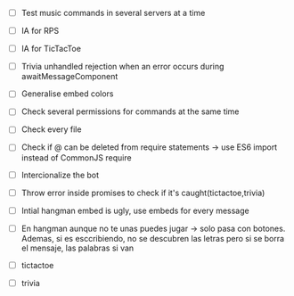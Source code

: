 - [ ] Test music commands in several servers at a time  
- [ ] IA for RPS  
- [ ] IA for TicTacToe  
- [ ] Trivia unhandled rejection when an error occurs during awaitMessageComponent
- [ ] Generalise embed colors
- [ ] Check several permissions for commands at the same time
- [ ] Check every file
- [ ] Check if @ can be deleted from require statements -> use ES6 import instead of CommonJS require
- [ ] Intercionalize the bot
- [ ] Throw error inside promises to check if it's caught(tictactoe,trivia)
- [ ] Intial hangman embed is ugly, use embeds for every message
- [ ] En hangman aunque no te unas puedes jugar -> solo pasa con botones. Ademas, si es esccribiendo, no se descubren las letras pero si se borra el mensaje, las palabras si van
  
- [ ] tictactoe
- [ ] trivia
